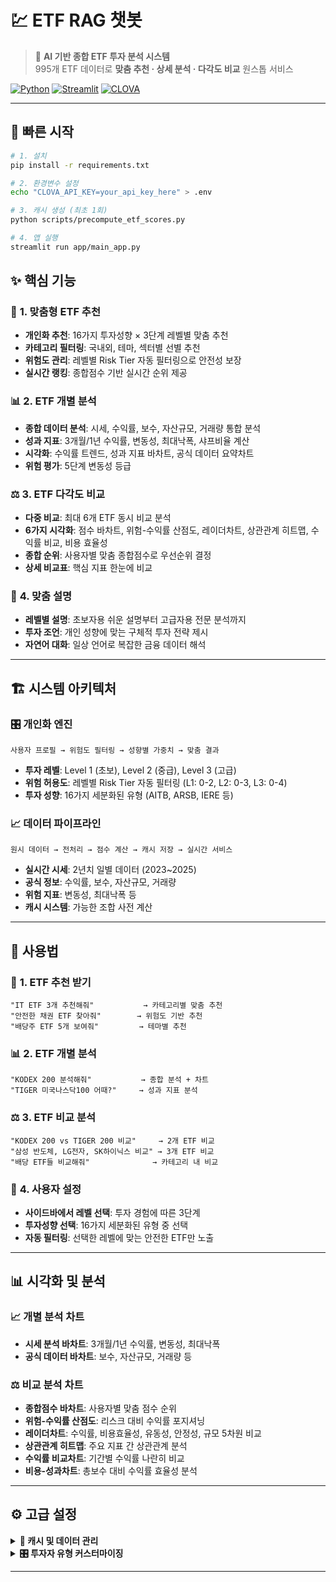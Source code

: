 # 💹 ETF RAG 챗봇

> 🤖 **AI 기반 종합 ETF 투자 분석 시스템**  
> 995개 ETF 데이터로 **맞춤 추천 · 상세 분석 · 다각도 비교** 원스톱 서비스

[![Python](https://img.shields.io/badge/Python-3.8+-blue.svg)](https://python.org)
[![Streamlit](https://img.shields.io/badge/Streamlit-1.28+-red.svg)](https://streamlit.io)
[![CLOVA](https://img.shields.io/badge/CLOVA-LLM-green.svg)](https://clova.ai)

---

## 🚀 빠른 시작

```bash
# 1. 설치
pip install -r requirements.txt

# 2. 환경변수 설정
echo "CLOVA_API_KEY=your_api_key_here" > .env

# 3. 캐시 생성 (최초 1회)
python scripts/precompute_etf_scores.py

# 4. 앱 실행
streamlit run app/main_app.py
```

## ✨ 핵심 기능

### 🎯 **1. 맞춤형 ETF 추천**
- **개인화 추천**: 16가지 투자성향 × 3단계 레벨별 맞춤 추천
- **카테고리 필터링**: 국내외, 테마, 섹터별 선별 추천
- **위험도 관리**: 레벨별 Risk Tier 자동 필터링으로 안전성 보장
- **실시간 랭킹**: 종합점수 기반 실시간 순위 제공

### 📊 **2. ETF 개별 분석**
- **종합 데이터 분석**: 시세, 수익률, 보수, 자산규모, 거래량 통합 분석
- **성과 지표**: 3개월/1년 수익률, 변동성, 최대낙폭, 샤프비율 계산
- **시각화**: 수익률 트렌드, 성과 지표 바차트, 공식 데이터 요약차트
- **위험 평가**: 5단계 변동성 등급

### ⚖️ **3. ETF 다각도 비교**
- **다중 비교**: 최대 6개 ETF 동시 비교 분석
- **6가지 시각화**: 점수 바차트, 위험-수익률 산점도, 레이더차트, 상관관계 히트맵, 수익률 비교, 비용 효율성
- **종합 순위**: 사용자별 맞춤 종합점수로 우선순위 결정
- **상세 비교표**: 핵심 지표 한눈에 비교

### 🤖 **4. 맞춤 설명**
- **레벨별 설명**: 초보자용 쉬운 설명부터 고급자용 전문 분석까지
- **투자 조언**: 개인 성향에 맞는 구체적 투자 전략 제시
- **자연어 대화**: 일상 언어로 복잡한 금융 데이터 해석

---

## 🏗️ 시스템 아키텍처

### 🎛️ **개인화 엔진**
```
사용자 프로필 → 위험도 필터링 → 성향별 가중치 → 맞춤 결과
```
- **투자 레벨**: Level 1 (초보), Level 2 (중급), Level 3 (고급)
- **위험 허용도**: 레벨별 Risk Tier 자동 필터링 (L1: 0-2, L2: 0-3, L3: 0-4)
- **투자 성향**: 16가지 세분화된 유형 (AITB, ARSB, IERE 등)

### 📈 **데이터 파이프라인**
```
원시 데이터 → 전처리 → 점수 계산 → 캐시 저장 → 실시간 서비스
```
- **실시간 시세**: 2년치 일별 데이터 (2023~2025)
- **공식 정보**: 수익률, 보수, 자산규모, 거래량
- **위험 지표**: 변동성, 최대낙폭 등
- **캐시 시스템**: 가능한 조합 사전 계산

---

## 🎯 사용법

### 💬 **1. ETF 추천 받기**
```
"IT ETF 3개 추천해줘"           → 카테고리별 맞춤 추천
"안전한 채권 ETF 찾아줘"        → 위험도 기반 추천  
"배당주 ETF 5개 보여줘"         → 테마별 추천
```

### 📊 **2. ETF 개별 분석**
```
"KODEX 200 분석해줘"           → 종합 분석 + 차트
"TIGER 미국나스닥100 어때?"     → 성과 지표 분석 
```

### ⚖️ **3. ETF 비교 분석**
```
"KODEX 200 vs TIGER 200 비교"     → 2개 ETF 비교
"삼성 반도체, LG전자, SK하이닉스 비교" → 3개 ETF 비교
"배당 ETF들 비교해줘"              → 카테고리 내 비교
```

### 👤 **4. 사용자 설정**
- **사이드바에서 레벨 선택**: 투자 경험에 따른 3단계
- **투자성향 선택**: 16가지 세분화된 유형 중 선택
- **자동 필터링**: 선택한 레벨에 맞는 안전한 ETF만 노출

---

## 📊 시각화 및 분석

### 📈 **개별 분석 차트**
- **시세 분석 바차트**: 3개월/1년 수익률, 변동성, 최대낙폭
- **공식 데이터 바차트**: 보수, 자산규모, 거래량 등

### ⚖️ **비교 분석 차트**
- **종합점수 바차트**: 사용자별 맞춤 점수 순위
- **위험-수익률 산점도**: 리스크 대비 수익률 포지셔닝
- **레이더차트**: 수익률, 비용효율성, 유동성, 안정성, 규모 5차원 비교
- **상관관계 히트맵**: 주요 지표 간 상관관계 분석
- **수익률 비교차트**: 기간별 수익률 나란히 비교
- **비용-성과차트**: 총보수 대비 수익률 효율성 분석

---

## ⚙️ 고급 설정

<details>
<summary><b>🔧 캐시 및 데이터 관리</b></summary>

```bash
# 캐시 재생성 (새로운 데이터 반영)
python scripts/precompute_etf_scores.py

# 데이터 분포 분석
python scripts/etf_data_distribution_analysis.py

# 일별 시세 업데이트
python scripts/fetch_etf_daily.py
```
</details>

<details>
<summary><b>🎛️ 투자자 유형 커스터마이징</b></summary>

```python
# chatbot/config.py에서 새로운 투자성향 추가
INVESTOR_TYPE_WEIGHTS = {
    'CUSTOM': {
        '자동화': 0.3, '위험회피': 0.4, 
        '스토리중심': 0.2, '장기보유': 0.1
    }
}

# 새로운 레벨별 위험도 설정
USER_LEVEL_RISK_LIMITS = {
    4: 5  # Level 4 추가 시
}
```
</details>



---

<div align="center">



</div>
